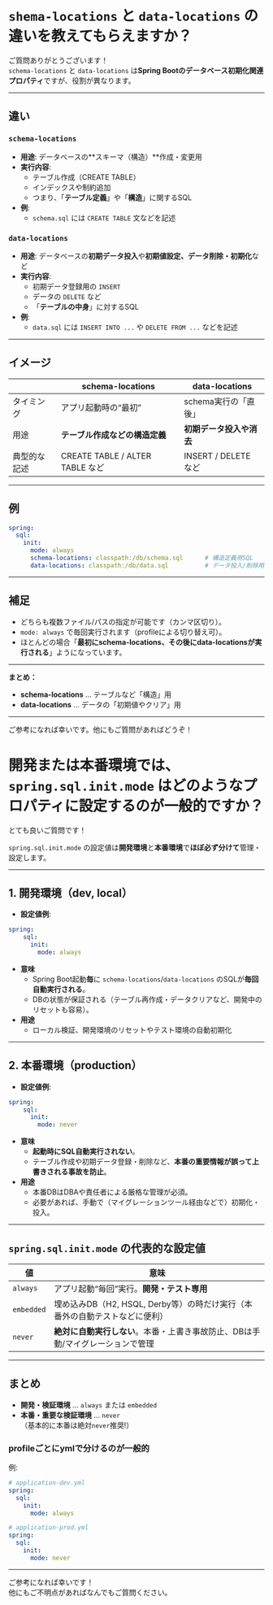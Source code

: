 #  `shema-locations` と `data-locations` の違いを教えてもらえますか？

ご質問ありがとうございます！  
`schema-locations` と `data-locations` は**Spring Bootのデータベース初期化関連プロパティ**ですが、役割が異なります。

---

## 違い

### `schema-locations`
- **用途**: データベースの**スキーマ（構造）**作成・変更用
- **実行内容**:  
  - テーブル作成（CREATE TABLE）
  - インデックスや制約追加
  - つまり、「**テーブル定義**」や「**構造**」に関するSQL
- **例**:  
  - `schema.sql` には `CREATE TABLE` 文などを記述

### `data-locations`
- **用途**: データベースの**初期データ投入**や**初期値設定、データ削除・初期化**など
- **実行内容**:  
  - 初期データ登録用の `INSERT`
  - データの `DELETE` など
  - 「**テーブルの中身**」に対するSQL
- **例**:  
  - `data.sql` には `INSERT INTO ...` や `DELETE FROM ...` などを記述

---

## イメージ

|                                  | schema-locations                     | data-locations           |
|----------------------------------|--------------------------------------|-------------------------|
| タイミング                       | アプリ起動時の“最初”                 | schema実行の「直後」    |
| 用途                             | **テーブル作成などの構造定義**       | **初期データ投入や消去**|
| 典型的な記述                     | CREATE TABLE / ALTER TABLE など      | INSERT / DELETE など    |

---

## 例
```yaml
spring:
  sql:
    init:
      mode: always
      schema-locations: classpath:/db/schema.sql      # 構造定義用SQL
      data-locations: classpath:/db/data.sql          # データ投入/削除用SQL
```


---

## 補足
- どちらも複数ファイル/パスの指定が可能です（カンマ区切り）。
- `mode: always` で毎回実行されます（profileによる切り替え可）。
- ほとんどの場合「**最初にschema-locations、その後にdata-locationsが実行される**」ようになっています。

---

**まとめ：**  
- **schema-locations** … テーブルなど「構造」用  
- **data-locations** … データの「初期値やクリア」用

---

ご参考になれば幸いです。他にもご質問があればどうぞ！

# 開発または本番環境では、 `spring.sql.init.mode` はどのようなプロパティに設定するのが一般的ですか？

とても良いご質問です！

`spring.sql.init.mode` の設定値は**開発環境**と**本番環境**で**ほぼ必ず分けて**管理・設定します。

---

## 1. 開発環境（dev, local）

- **設定値例**:  
```yaml
spring:
    sql:
      init:
        mode: always
```

- **意味**
  - Spring Boot起動**毎**に `schema-locations`/`data-locations` のSQLが**毎回自動実行される**。
  - DBの状態が保証される（テーブル再作成・データクリアなど、開発中のリセットも容易）。
- **用途**
  - ローカル検証、開発環境のリセットやテスト環境の自動初期化

---

## 2. 本番環境（production）

- **設定値例**:  
```yaml
spring:
    sql:
      init:
        mode: never
```

- **意味**
  - **起動時にSQL自動実行されない**。
  - テーブル作成や初期データ登録・削除など、**本番の重要情報が誤って上書きされる事故を防止**。
- **用途**
  - 本番DBはDBAや責任者による厳格な管理が必須。
  - 必要があれば、手動で（マイグレーションツール経由などで）初期化・投入。

---

## `spring.sql.init.mode` の代表的な設定値

| 値         | 意味                                                                                         |
| ---------- | -------------------------------------------------------------------------------------------- |
| `always`   | アプリ起動“毎回”実行。**開発・テスト専用**                                                   |
| `embedded` | 埋め込みDB（H2, HSQL, Derby等）の時だけ実行（本番外の自動テストなどに便利）                  |
| `never`    | **絶対に自動実行しない**。本番・上書き事故防止、DBは手動/マイグレーションで管理             |

---

## まとめ

- **開発・検証環境** … `always` または `embedded`
- **本番・重要な検証環境** … `never`  
（基本的に本番は絶対`never`推奨!）

### **profileごとにymlで分けるのが一般的**

例:
```yaml
# application-dev.yml
spring:
  sql:
    init:
      mode: always

# application-prod.yml
spring:
  sql:
    init:
      mode: never
```


---

ご参考になれば幸いです！  
他にもご不明点があればなんでもご質問ください。
